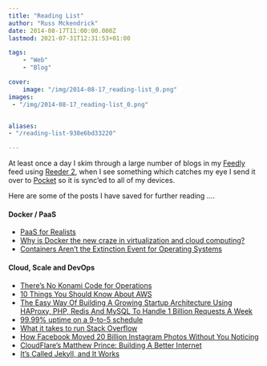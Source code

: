 ```yaml
---
title: "Reading List"
author: "Russ Mckendrick"
date: 2014-08-17T11:00:00.000Z
lastmod: 2021-07-31T12:31:53+01:00

tags:
    - "Web"
    - "Blog"

cover:
    image: "/img/2014-08-17_reading-list_0.png" 
images:
 - "/img/2014-08-17_reading-list_0.png"


aliases:
- "/reading-list-938e6bd33220"

---
```


At least once a day I skim through a large number of blogs in my [Feedly](https://feedly.com/) feed using [Reeder 2](http://reederapp.com/mac/), when I see something which catches my eye I send it over to [Pocket](http://getpocket.com/) so it is sync’ed to all of my devices.

Here are some of the posts I have saved for further reading ….

#### Docker / PaaS

- [PaaS for Realists](http://blog.lusis.org/blog/2014/06/14/paas-for-realists/)
- [Why is Docker the new craze in virtualization and cloud computing?](http://opensource.com/business/14/7/why-docker-new-craze-virtualization-and-cloud-computing)
- [Containers Aren’t the Extinction Event for Operating Systems](http://community.redhat.com/blog/2014/08/containers-aren-t-the-extinction-event-for-operating-systems/)

#### Cloud, Scale and DevOps

- [There’s No Konami Code for Operations](http://blog.lusis.org/blog/2014/06/13/no-konami-for-operations/)
- [10 Things You Should Know About AWS](http://highscalability.com/blog/2013/11/5/10-things-you-should-know-about-aws.html)
- [The Easy Way Of Building A Growing Startup Architecture Using HAProxy, PHP, Redis And MySQL To Handle 1 Billion Requests A Week](http://highscalability.com/blog/2014/8/11/the-easy-way-of-building-a-growing-startup-architecture-usin.html)
- [99.99% uptime on a 9-to-5 schedule](http://blog.scalyr.com/2014/08/99-99-uptime-9-5-schedule/)
- [What it takes to run Stack Overflow](http://nickcraver.com/blog/2013/11/22/what-it-takes-to-run-stack-overflow/)
- [How Facebook Moved 20 Billion Instagram Photos Without You Noticing](http://www.wired.com/2014/06/facebook-instagram/)
- [CloudFlare’s Matthew Prince: Building A Better Internet](http://readwrite.com/2014/07/28/cloudflare-matthew-prince-security-protection-builders)
- [It’s Called Jekyll, and It Works](http://developmentseed.org/blog-2013/blog/2013/10/24/its-called-jekyll/)
